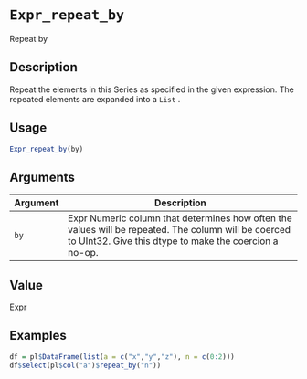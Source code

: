 # `Expr_repeat_by`

Repeat by


## Description

Repeat the elements in this Series as specified in the given expression.
 The repeated elements are expanded into a `List` .


## Usage

```r
Expr_repeat_by(by)
```


## Arguments

Argument      |Description
------------- |----------------
`by`     |     Expr Numeric column that determines how often the values will be repeated. The column will be coerced to UInt32. Give this dtype to make the coercion a no-op.


## Value

Expr


## Examples

```r
df = pl$DataFrame(list(a = c("x","y","z"), n = c(0:2)))
df$select(pl$col("a")$repeat_by("n"))
```


